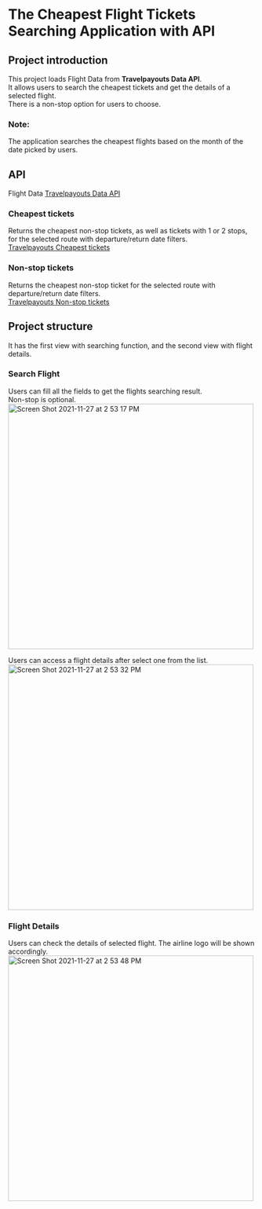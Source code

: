 # The Cheapest Flight Tickets Searching Application with API
## Project introduction 
This project loads Flight Data from **Travelpayouts Data API**.  
It allows users to search the cheapest tickets and get the details of a selected flight.  
There is a non-stop option for users to choose.

### Note:
The application searches the cheapest flights based on the month of the date picked by users. 

## API
Flight Data [Travelpayouts Data API](https://travelpayouts.github.io/slate/)

### Cheapest tickets
Returns the cheapest non-stop tickets, as well as tickets with 1 or 2 stops, for the selected route with departure/return date filters.   
[Travelpayouts Cheapest tickets](https://support.travelpayouts.com/hc/en-us/articles/203956163-Travel-insights-with-Travelpayouts-Data-API#cheapest_tickets)
 
### Non-stop tickets
Returns the cheapest non-stop ticket for the selected route with departure/return date filters.   
[Travelpayouts Non-stop tickets](https://support.travelpayouts.com/hc/en-us/articles/203956163-Travel-insights-with-Travelpayouts-Data-API#non_stop_tickets)

## Project structure
It has the first view with searching function, and the second view with flight details.

### Search Flight
Users can fill all the fields to get the flights searching result.   
Non-stop is optional.   
<img width="500" alt="Screen Shot 2021-11-27 at 2 53 17 PM" src="https://user-images.githubusercontent.com/78240130/143731372-e960eac2-b4de-46d9-a3e6-c7f942746126.png">

Users can access a flight details after select one from the list.   
<img width="500" alt="Screen Shot 2021-11-27 at 2 53 32 PM" src="https://user-images.githubusercontent.com/78240130/143731471-1ea256bd-aeec-4d42-ad42-0fd84256594b.png">

### Flight Details
Users can check the details of selected flight. The airline logo will be shown accordingly.   
<img width="500" alt="Screen Shot 2021-11-27 at 2 53 48 PM" src="https://user-images.githubusercontent.com/78240130/143731511-55a675b4-d8bc-44e3-afa5-358f4835dc23.png">

